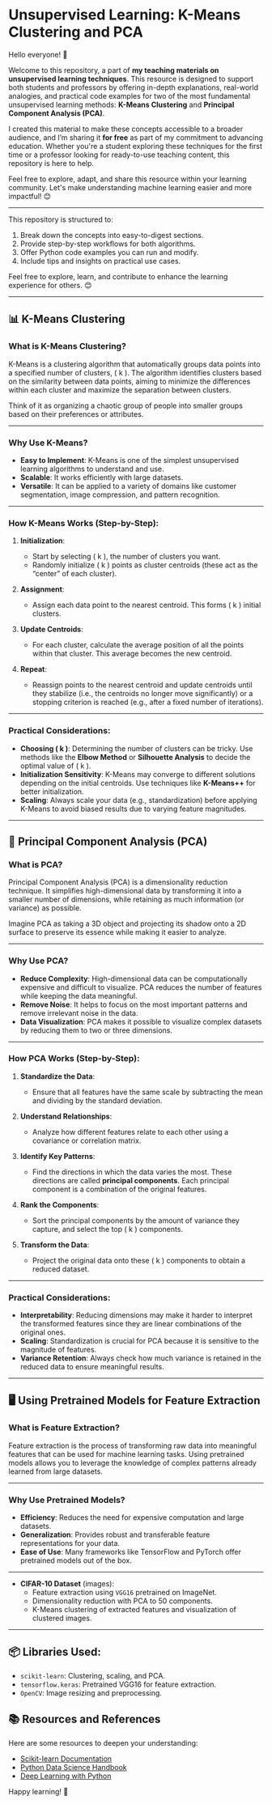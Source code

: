 # Unsupervised Learning: K-Means Clustering and PCA

Hello everyone! 👋

Welcome to this repository, a part of **my teaching materials on unsupervised learning techniques**. This resource is designed to support both students and professors by offering in-depth explanations, real-world analogies, and practical code examples for two of the most fundamental unsupervised learning methods: **K-Means Clustering** and **Principal Component Analysis (PCA)**.

I created this material to make these concepts accessible to a broader audience, and I’m sharing it **for free** as part of my commitment to advancing education. Whether you're a student exploring these techniques for the first time or a professor looking for ready-to-use teaching content, this repository is here to help.

Feel free to explore, adapt, and share this resource within your learning community. Let's make understanding machine learning easier and more impactful! 😊

---


This repository is structured to:
1. Break down the concepts into easy-to-digest sections.
2. Provide step-by-step workflows for both algorithms.
3. Offer Python code examples you can run and modify.
4. Include tips and insights on practical use cases.

Feel free to explore, learn, and contribute to enhance the learning experience for others. 😊

---

## 📊 K-Means Clustering

### What is K-Means Clustering?

K-Means is a clustering algorithm that automatically groups data points into a specified number of clusters, \( k \). The algorithm identifies clusters based on the similarity between data points, aiming to minimize the differences within each cluster and maximize the separation between clusters.

Think of it as organizing a chaotic group of people into smaller groups based on their preferences or attributes.

---

### Why Use K-Means?

- **Easy to Implement**: K-Means is one of the simplest unsupervised learning algorithms to understand and use.
- **Scalable**: It works efficiently with large datasets.
- **Versatile**: It can be applied to a variety of domains like customer segmentation, image compression, and pattern recognition.

---

### How K-Means Works (Step-by-Step):

1. **Initialization**: 
   - Start by selecting \( k \), the number of clusters you want.
   - Randomly initialize \( k \) points as cluster centroids (these act as the “center” of each cluster).

2. **Assignment**:
   - Assign each data point to the nearest centroid. This forms \( k \) initial clusters.

3. **Update Centroids**:
   - For each cluster, calculate the average position of all the points within that cluster. This average becomes the new centroid.

4. **Repeat**:
   - Reassign points to the nearest centroid and update centroids until they stabilize (i.e., the centroids no longer move significantly) or a stopping criterion is reached (e.g., after a fixed number of iterations).

---

### Practical Considerations:
- **Choosing \( k \)**: Determining the number of clusters can be tricky. Use methods like the **Elbow Method** or **Silhouette Analysis** to decide the optimal value of \( k \).
- **Initialization Sensitivity**: K-Means may converge to different solutions depending on the initial centroids. Use techniques like **K-Means++** for better initialization.
- **Scaling**: Always scale your data (e.g., standardization) before applying K-Means to avoid biased results due to varying feature magnitudes.

---

## 🧠 Principal Component Analysis (PCA)

### What is PCA?

Principal Component Analysis (PCA) is a dimensionality reduction technique. It simplifies high-dimensional data by transforming it into a smaller number of dimensions, while retaining as much information (or variance) as possible.

Imagine PCA as taking a 3D object and projecting its shadow onto a 2D surface to preserve its essence while making it easier to analyze.

---

### Why Use PCA?

- **Reduce Complexity**: High-dimensional data can be computationally expensive and difficult to visualize. PCA reduces the number of features while keeping the data meaningful.
- **Remove Noise**: It helps to focus on the most important patterns and remove irrelevant noise in the data.
- **Data Visualization**: PCA makes it possible to visualize complex datasets by reducing them to two or three dimensions.

---

### How PCA Works (Step-by-Step):

1. **Standardize the Data**:
   - Ensure that all features have the same scale by subtracting the mean and dividing by the standard deviation.

2. **Understand Relationships**:
   - Analyze how different features relate to each other using a covariance or correlation matrix.

3. **Identify Key Patterns**:
   - Find the directions in which the data varies the most. These directions are called **principal components**. Each principal component is a combination of the original features.

4. **Rank the Components**:
   - Sort the principal components by the amount of variance they capture, and select the top \( k \) components.

5. **Transform the Data**:
   - Project the original data onto these \( k \) components to obtain a reduced dataset.

---

### Practical Considerations:
- **Interpretability**: Reducing dimensions may make it harder to interpret the transformed features since they are linear combinations of the original ones.
- **Scaling**: Standardization is crucial for PCA because it is sensitive to the magnitude of features.
- **Variance Retention**: Always check how much variance is retained in the reduced data to ensure meaningful results.

---

## 🖥️ Using Pretrained Models for Feature Extraction

### What is Feature Extraction?

Feature extraction is the process of transforming raw data into meaningful features that can be used for machine learning tasks. Using pretrained models allows you to leverage the knowledge of complex patterns already learned from large datasets.

---

### Why Use Pretrained Models?

- **Efficiency**: Reduces the need for expensive computation and large datasets.
- **Generalization**: Provides robust and transferable feature representations for your data.
- **Ease of Use**: Many frameworks like TensorFlow and PyTorch offer pretrained models out of the box.

---


- **CIFAR-10 Dataset** (images):
  - Feature extraction using `VGG16` pretrained on ImageNet.
  - Dimensionality reduction with PCA to 50 components.
  - K-Means clustering of extracted features and visualization of clustered images.

---

## 📦 Libraries Used:
- `scikit-learn`: Clustering, scaling, and PCA.
- `tensorflow.keras`: Pretrained VGG16 for feature extraction.
- `OpenCV`: Image resizing and preprocessing.



## 📚 Resources and References

Here are some resources to deepen your understanding:
- [Scikit-learn Documentation](https://scikit-learn.org/stable/)
- [Python Data Science Handbook](https://jakevdp.github.io/PythonDataScienceHandbook/)
- [Deep Learning with Python](https://www.manning.com/books/deep-learning-with-python)

Happy learning! 🚀
